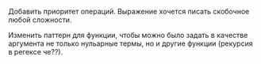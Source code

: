 Добавить приоритет операций. Выражение хочется писать скобочное любой сложности.

Изменить паттерн для функции, чтобы можно было задать в качестве аргумента не только нульарные термы, но и другие функции (рекурсия в регексе че??).
